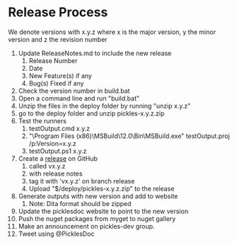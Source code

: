 # Release Process

We denote versions with x.y.z where x is the major version, y the minor version and z the revision number

1. Update ReleaseNotes.md to include the new release
	1. Release Number
	2. Date 
	3. New Feature(s) if any
	4. Bug(s) Fixed if any 
1. Check the version number in build.bat
1. Open a command line and run "build.bat"
2. Unzip the files in the deploy folder by running "unzip x.y.z"
2. go to the deploy folder and unzip pickles-x.y.z.zip
3. Test the runners
	1. testOutput.cmd x.y.z
	2. "\Program Files (x86)\MSBuild\12.0\Bin\MSBuild.exe" testOutput.proj /p:Version=x.y.z
	3. testOutput.ps1 x.y.z
1. Create a [release](https://github.com/picklesdoc/pickles/releases/) on GitHub
   1. called vx.y.z 
   1. with release notes
   1. tag it with 'vx.y.z' on branch release
   1. Upload "$/deploy/pickles-x.y.z.zip" to the release
1. Generate outputs with new version and add to website
	1. Note: Dita format should be zipped
1. Update the picklesdoc website to point to the new version
1. Push the nuget packages from myget to nuget gallery
1. Make an announcement on pickles-dev group.
1. Tweet using @PicklesDoc
 